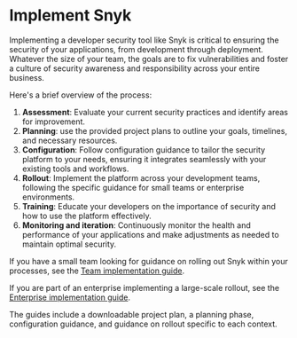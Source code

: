 # Implement Snyk

Implementing a developer security tool like Snyk is critical to ensuring the security of your applications, from development through deployment. Whatever the size of your team, the goals are to fix vulnerabilities and foster a culture of security awareness and responsibility across your entire business.&#x20;

Here's a brief overview of the process:

1. **Assessment**: Evaluate your current security practices and identify areas for improvement.
2. **Planning**: use the provided project plans to outline your goals, timelines, and necessary resources.
3. **Configuration**: Follow configuration guidance to tailor the security platform to your needs, ensuring it integrates seamlessly with your existing tools and workflows.
4. **Rollout**: Implement the platform across your development teams, following the specific guidance for small teams or enterprise environments.
5. **Training**: Educate your developers on the importance of security and how to use the platform effectively.
6. **Monitoring and iteration**: Continuously monitor the health and performance of your applications and make adjustments as needed to maintain optimal security.

If you have a small team looking for guidance on rolling out Snyk within your processes, see the [Team implementation guide](team-implementation-guide/).

If you are part of an enterprise implementing a large-scale rollout, see the [Enterprise implementation guide](enterprise-implementation-guide/).

The guides include a downloadable project plan, a planning phase, configuration guidance, and guidance on rollout specific to each context.
